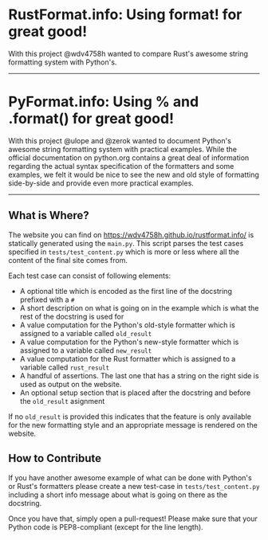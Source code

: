 # RustFormat.info: Using format! for great good!

With this project @wdv4758h wanted to compare Rust's awesome string
formatting system with Python's.


----


# PyFormat.info: Using % and .format() for great good!

With this project @ulope and @zerok wanted to document Python's awesome string
formatting system with practical examples. While the official documentation on
python.org contains a great deal of information regarding the actual syntax
specification of the formatters and some examples, we felt it would be nice to
see the new and old style of formatting side-by-side and provide even more
practical examples.

----


## What is Where?

The website you can find on https://wdv4758h.github.io/rustformat.info/ is statically generated using
the `main.py`. This script parses the test cases specified in
`tests/test_content.py` which is more or less where all the content of the
final site comes from.

Each test case can consist of following elements:

* A optional title which is encoded as the first line of the docstring prefixed
  with a `# `
* A short description on what is going on in the example which is what the rest
  of the docstring is used for
* A value computation for the Python's old-style formatter which is assigned to a
  variable called `old_result`
* A value computation for the Python's new-style formatter which is assigned to a
  variable called `new_result`
* A value computation for the Rust formatter which is assigned to a
  variable called `rust_result`
* A handful of assertions. The last one that has a string on the right side is
  used as output on the website.
* An optional setup section that is placed after the docstring and before the
  `old_result` asignment

If no `old_result` is provided this indicates that the feature is only
available for the new formatting style and an appropriate message is rendered
on the website.


## How to Contribute

If you have another awesome example of what can be done with Python's or Rust's
formatters please create a new test-case in `tests/test_content.py` including a
short info message about what is going on there as the docstring.

Once you have that, simply open a pull-request!
Please make sure that your Python code is PEP8-compliant (except for the line length).
